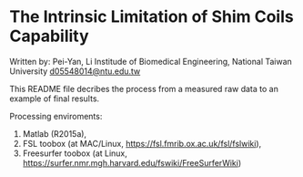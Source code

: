 # The Intrinsic Limitation of Shim Coils Capability

Written by:
Pei-Yan, Li
Institude of Biomedical Engineering, National Taiwan University
d05548014@ntu.edu.tw

This README file decribes the process from a measured raw data to an example of final results.

Processing enviroments: 
1. Matlab (R2015a), 
2. FSL toobox (at MAC/Linux, https://fsl.fmrib.ox.ac.uk/fsl/fslwiki), 
3. Freesurfer toobox (at Linux, https://surfer.nmr.mgh.harvard.edu/fswiki/FreeSurferWiki)

